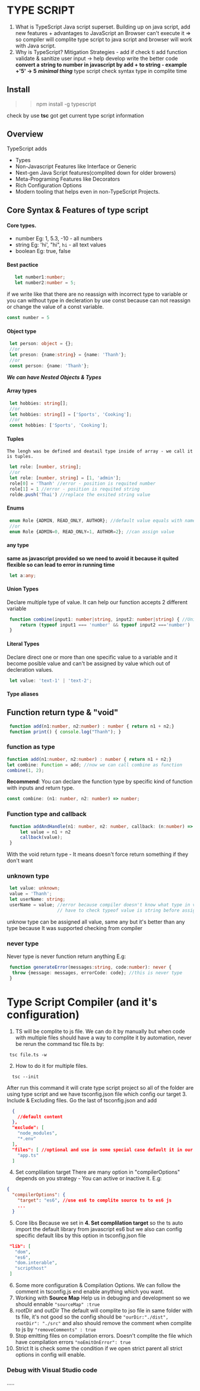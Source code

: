 # TYPE SCRIPT
 1. What is TypeScript
    Java script superset. Building up on java script, add new features + advantages to JavaScript an Browser can't execute it => so compiler will complite type script to java script and browser will work with Java script.
 2. Why is TypeScript?
    Mitigation Strategies - add if check ti add function validate & sanitize user input -> help develop write the better code
    **convert a string to number in javascript by add + to string - example +'5' -> 5**
    ***minimal thing*** type script check syntax type in complite time

## Install
 >> npm install -g typescript
 
 check by use **tsc** got get current type script information

## Overview
TypeScript adds 
 - Types
 - Non-Javascript Features like Interface or Generic
 - Next-gen Java Script features(complited down for older browers)
 - Meta-Programing Features like Decorators
 - Rich Configuration Options
 - Modern tooling that helps even in non-TypeScript Projects.

## Core Syntax & Features of type script
 #### Core types.
  - number  Eg: 1, 5.3, -10 - all numbers
  - string  Eg: 'hi', "hi", `hi` - all text values
  - boolean Eg: true, false
 #### Best pactice
   ```ts 
      let number1:number;
      let number2:number = 5;
   ```
   if we write like that there are no reassign with incorrect type to variable
   or you can without type in decleration by use const because can not reassign or change the value of a const variable.
   ```ts 
   const number = 5 
   ```
   
 #### Object type
   ```ts
    let person: object = {};
    //or
    let preson: {name:string} = {name: 'Thanh'};
    //or
    const person: {name: 'Thanh'};
   ``` 
  ***We can have Nested Objects & Types***
 #### Array types
   ```ts
    let hobbies: string[];
    //or
    let hobbies: string[] = ['Sports', 'Cooking'];
    //or
    const hobbies: ['Sports', 'Cooking'];
   ```
 #### Tuples
    The lengh was be defined and deatail type inside of array - we call it is tuples.
   ```ts
    let role: [number, string]; 
    //or
    let role: [number, string] = [1, 'admin'];
    role[0] = 'Thanh' //error - position is requited number
    role[1] = 1 //error - position is requited string
    rolde.push('Thai') //replace the exsited string value
  ```
 #### Enums
   ```ts
    enum Role {ADMIN, READ_ONLY, AUTHOR}; //default value equals with name
    //or
    enum Role {ADMIN=0, READ_ONLY=1, AUTHOR=2}; //can assign value 
   ```
 #### any type
   **same as javascript provided so we need to avoid it because it quited flexible so can lead to error in running time**
   ```ts
    let a:any;
   ```
 #### Union Types
   Declare multiple type of value. It can help our function accepts 2 different variable
   ```ts
    function combine(input1: number|string, input2: number|string) { //Union type
        return (typeof input1 === 'number' && typeof input2 ==='number')  ? input1 + input2 : input1.toString + input2.toString;
    }
   ``` 
 #### Literal Types
   Declare direct one or more than one specific value to a variable and it become posible value and can't be assigned by value which out of decleration values.
   ```ts 
    let value: 'text-1' | 'text-2';
   ```
 #### Type aliases


## Function return type & "void"
 ```ts
  function add(n1:number, n2:number) : number { return n1 + n2;}
  function print() { console.log("Thanh"); }
 ```
 ### function as type
 ``` ts 
 function add(n1:number, n2:number) : number { return n1 + n2;}
 let combine: Function = add; //now we can call combine as function
 combine(1, 2);
 ```
 **Recommend**: You can declare the function type by specific kind of function with inputs and return type. 
 ```ts
 const combine: (n1: number, n2: number) => number;
 ```
 ### Function type and callback
 ```ts
  function addAndHandle(n1: number, n2: number, callback: (n:number) => number) => void {
      let value = n1 + n2
      callback(value);
  }
 ```
  With the void return type - It means doesn't force return something if they don't want
 ### unknown type
  ```ts
   let value: unknown;
   value = 'Thanh';
   let userName: string;
   userName = value; //error because compiler doesn't know what type in value so we
                     // have to check typeof value is string before assign value to userName
   ```
   unknow type can be assigned all value, same any but it's better than any type because It was supported checking from compiler 
### never type
  Never type is never function return anything
  E.g:
  ```ts
   function generateError(messages:string, code:number): never {
    throw {message: messages, errorCode: code}; //this is never type
   }
  
  ```

# Type Script Compiler (and it's configuration)
 1. TS will be complite to js file. We can do it by manually but when code with multiple files should have a way to complite it by automation, never be rerun the command tsc file.ts by:
 ```
  tsc file.ts -w
 ```
 2. How to do it for multiple files.
  ```
    tsc --init
  ```
  After run this command it will crate type script project so all of the folder are using type script and we have tsconfig.json file which config our target
 3. Include & Excluding files.
  Go the last of tsconfig.json and add
  ```json
    {
      //default content
    },
    "exclude": [
      "node_modules",
      "*.env"
    ],
    "files": [ //optional and use in some special case default it in our ts project, it applied.
      "app.ts"
    ]

  ```
 4. Set complilation target
  There are many option in "compilerOptions" depends on you strategy - You can active or inactive it.
  E.g:
  ```json
  {
    "compilerOptions": {
      "target": "es6", //use es6 to complite source ts to es6 js
      ...
    }
  ```
  5. Core libs
   Because we set in **4. Set complilation target** so the ts auto import the default library from javascript es6
   but we also can config specific default libs by this option in tsconfig.json file
   ```json
    "lib": [
      "dom",
      "es6",
      "dom.interable",
      "scripthost"
    ]
   ```
   6. Some more configuration & Compilation Options.
    We can follow the comment in tsconfig.js end enable anything which you want.
   7. Working with **Source Map**
    Help us in debuging and development so we should ennable ``` "sourceMap" :true ``` 
   8. rootDir and outDir
    The default will complite to jso file in same folder with ts file, it's not good
    so the config should be ``` "ourDir:"./dist", rootDir": "./src" ```
    and also should remove the comment when complite to js by ``` "removeComments" : true ```
   9. Stop emitting files on compilation errors.
    Doesn't complite the file which have compilation errors ``` "noEmitOnError": true ```
   10. Strict
    It is check some the condition if we open strict parent all strict options in config will enable.

### Debug with Visual Studio code
.....
###


